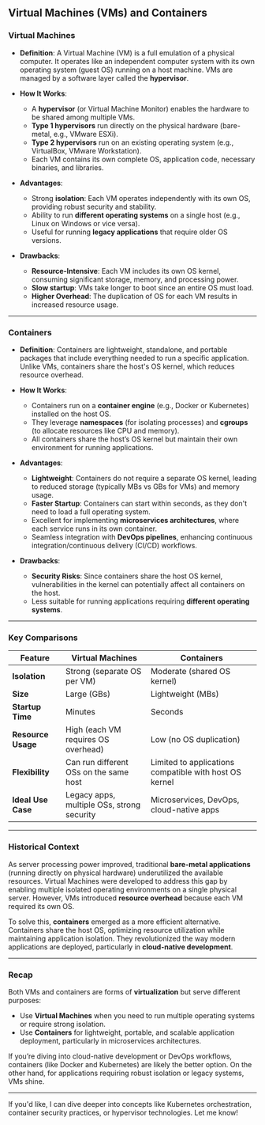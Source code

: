 ## **Virtual Machines (VMs)** and **Containers**

### **Virtual Machines**
- **Definition**: A Virtual Machine (VM) is a full emulation of a physical computer. It operates like an independent computer system with its own operating system (guest OS) running on a host machine. VMs are managed by a software layer called the **hypervisor**.

- **How It Works**: 
  - A **hypervisor** (or Virtual Machine Monitor) enables the hardware to be shared among multiple VMs. 
  - **Type 1 hypervisors** run directly on the physical hardware (bare-metal, e.g., VMware ESXi).
  - **Type 2 hypervisors** run on an existing operating system (e.g., VirtualBox, VMware Workstation).
  - Each VM contains its own complete OS, application code, necessary binaries, and libraries. 

- **Advantages**:
  - Strong **isolation**: Each VM operates independently with its own OS, providing robust security and stability.
  - Ability to run **different operating systems** on a single host (e.g., Linux on Windows or vice versa).
  - Useful for running **legacy applications** that require older OS versions.

- **Drawbacks**:
  - **Resource-Intensive**: Each VM includes its own OS kernel, consuming significant storage, memory, and processing power.
  - **Slow startup**: VMs take longer to boot since an entire OS must load.
  - **Higher Overhead**: The duplication of OS for each VM results in increased resource usage.

---

### **Containers**
- **Definition**: Containers are lightweight, standalone, and portable packages that include everything needed to run a specific application. Unlike VMs, containers share the host's OS kernel, which reduces resource overhead.

- **How It Works**:
  - Containers run on a **container engine** (e.g., Docker or Kubernetes) installed on the host OS.
  - They leverage **namespaces** (for isolating processes) and **cgroups** (to allocate resources like CPU and memory).
  - All containers share the host’s OS kernel but maintain their own environment for running applications.

- **Advantages**:
  - **Lightweight**: Containers do not require a separate OS kernel, leading to reduced storage (typically MBs vs GBs for VMs) and memory usage.
  - **Faster Startup**: Containers can start within seconds, as they don't need to load a full operating system.
  - Excellent for implementing **microservices architectures**, where each service runs in its own container.
  - Seamless integration with **DevOps pipelines**, enhancing continuous integration/continuous delivery (CI/CD) workflows.

- **Drawbacks**:
  - **Security Risks**: Since containers share the host OS kernel, vulnerabilities in the kernel can potentially affect all containers on the host.
  - Less suitable for running applications requiring **different operating systems**.

---

### **Key Comparisons**
| Feature              | Virtual Machines                                | Containers                                   |
|----------------------|------------------------------------------------|--------------------------------------------|
| **Isolation**         | Strong (separate OS per VM)                    | Moderate (shared OS kernel)                 |
| **Size**              | Large (GBs)                                    | Lightweight (MBs)                           |
| **Startup Time**      | Minutes                                        | Seconds                                     |
| **Resource Usage**    | High (each VM requires OS overhead)            | Low (no OS duplication)                     |
| **Flexibility**       | Can run different OSs on the same host         | Limited to applications compatible with host OS kernel |
| **Ideal Use Case**    | Legacy apps, multiple OSs, strong security     | Microservices, DevOps, cloud-native apps    |

---

### **Historical Context**
As server processing power improved, traditional **bare-metal applications** (running directly on physical hardware) underutilized the available resources. Virtual Machines were developed to address this gap by enabling multiple isolated operating environments on a single physical server. However, VMs introduced **resource overhead** because each VM required its own OS.

To solve this, **containers** emerged as a more efficient alternative. Containers share the host OS, optimizing resource utilization while maintaining application isolation. They revolutionized the way modern applications are deployed, particularly in **cloud-native development**.

---

### **Recap**
Both VMs and containers are forms of **virtualization** but serve different purposes:
- Use **Virtual Machines** when you need to run multiple operating systems or require strong isolation.
- Use **Containers** for lightweight, portable, and scalable application deployment, particularly in microservices architectures.

If you’re diving into cloud-native development or DevOps workflows, containers (like Docker and Kubernetes) are likely the better option. On the other hand, for applications requiring robust isolation or legacy systems, VMs shine.

---

If you'd like, I can dive deeper into concepts like Kubernetes orchestration, container security practices, or hypervisor technologies. Let me know!
